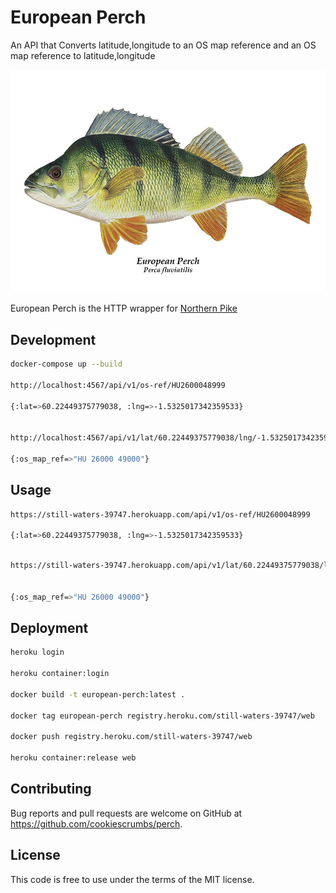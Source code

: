 # European Perch

An API that Converts latitude,longitude to an OS map reference and an OS map reference to latitude,longitude

![Perch](./perch.jpg "European Perch")


European Perch is the HTTP wrapper for [Northern Pike](https://github.com/cookiescrumbs/northern-pike/)


## Development

```bash
docker-compose up --build

http://localhost:4567/api/v1/os-ref/HU2600048999

{:lat=>60.22449375779038, :lng=>-1.5325017342359533}


http://localhost:4567/api/v1/lat/60.22449375779038/lng/-1.5325017342359533

{:os_map_ref=>"HU 26000 49000"}

```

## Usage

```bash
https://still-waters-39747.herokuapp.com/api/v1/os-ref/HU2600048999

{:lat=>60.22449375779038, :lng=>-1.5325017342359533}

```
```bash

https://still-waters-39747.herokuapp.com/api/v1/lat/60.22449375779038/lng/-1.5325017342359533


{:os_map_ref=>"HU 26000 49000"}

```

## Deployment

```bash
heroku login

heroku container:login

docker build -t european-perch:latest .

docker tag european-perch registry.heroku.com/still-waters-39747/web

docker push registry.heroku.com/still-waters-39747/web

heroku container:release web
```

## Contributing
Bug reports and pull requests are welcome on GitHub at https://github.com/cookiescrumbs/perch.

## License
This code is free to use under the terms of the MIT license.